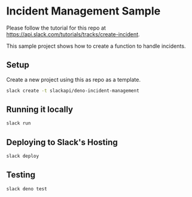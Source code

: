 # Incident Management Sample

Please follow the tutorial for this repo at https://api.slack.com/tutorials/tracks/create-incident.

This sample project shows how to create a function to handle incidents.

## Setup

Create a new project using this as repo as a template.

```bash
slack create -t slackapi/deno-incident-management
```

## Running it locally

```bash
slack run
```

## Deploying to Slack's Hosting

```bash
slack deploy
```

## Testing

```bash
slack deno test
```

